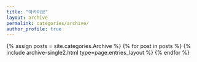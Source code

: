```yaml
---
title: "아카이브"
layout: archive
permalink: categories/archive/
author_profile: true
---
```


{% assign posts = site.categories.Archive %}
{% for post in posts %} {% include archive-single2.html type=page.entries_layout %} {% endfor %}